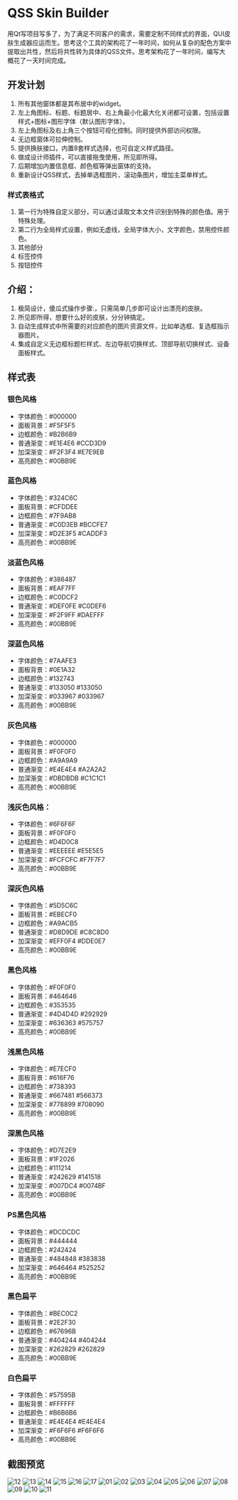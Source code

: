 ﻿# QSS Skin Builder
用Qt写项目写多了，为了满足不同客户的需求，需要定制不同样式的界面，QUI皮肤生成器应运而生。思考这个工具的架构花了一年时间，如何从复杂的配色方案中提取出共性，然后将共性转为具体的QSS文件。思考架构花了一年时间，编写大概花了一天时间完成。

## 开发计划
1. 所有其他窗体都是其布居中的widget。
2. 左上角图标、标题、标题居中、右上角最小化最大化关闭都可设置，包括设置样式+图标+图形字体（默认图形字体）。
3. 左上角图标及右上角三个按钮可视化控制。同时提供外部访问权限。
4. 无边框窗体可拉伸控制。
5. 提供换肤接口，内置8套样式选择，也可自定义样式路径。
6. 做成设计师插件，可以直接拖曳使用，所见即所得。
7. 后期增加内置信息框、颜色框等弹出窗体的支持。
8. 重新设计QSS样式，去掉单选框图片、滚动条图片，增加主菜单样式。

### 样式表格式
1. 第一行为特殊自定义部分，可以通过读取文本文件识别到特殊的颜色值。用于特殊处理。
2. 第二行为全局样式设置，例如无虚线，全局字体大小，文字颜色，禁用控件颜色。
3. 其他部分
4. 标签控件
5. 按钮控件

## 介绍：
1. 极简设计，傻瓜式操作步骤:，只需简单几步即可设计出漂亮的皮肤。
2. 所见即所得，想要什么好的皮肤，分分钟搞定。
3. 自动生成样式中所需要的对应颜色的图片资源文件，比如单选框、复选框指示器图片。
4. 集成自定义无边框标题栏样式、左边导航切换样式、顶部导航切换样式、设备面板样式。

## 样式表

### 银色风格
* 字体颜色：#000000
* 面板背景：#F5F5F5
* 边框颜色：#B2B6B9
* 普通渐变：#E1E4E6 #CCD3D9
* 加深渐变：#F2F3F4 #E7E9EB
* 高亮颜色：#00BB9E

### 蓝色风格
* 字体颜色：#324C6C
* 面板背景：#CFDDEE
* 边框颜色：#7F9AB8
* 普通渐变：#C0D3EB #BCCFE7
* 加深渐变：#D2E3F5 #CADDF3
* 高亮颜色：#00BB9E

### 淡蓝色风格
* 字体颜色：#386487
* 面板背景：#EAF7FF
* 边框颜色：#C0DCF2
* 普通渐变：#DEF0FE #C0DEF6
* 加深渐变：#F2F9FF #DAEFFF
* 高亮颜色：#00BB9E

### 深蓝色风格
* 字体颜色：#7AAFE3
* 面板背景：#0E1A32
* 边框颜色：#132743
* 普通渐变：#133050 #133050
* 加深渐变：#033967 #033967
* 高亮颜色：#00BB9E

### 灰色风格
* 字体颜色：#000000
* 面板背景：#F0F0F0
* 边框颜色：#A9A9A9
* 普通渐变：#E4E4E4 #A2A2A2
* 加深渐变：#DBDBDB #C1C1C1
* 高亮颜色：#00BB9E

### 浅灰色风格：
* 字体颜色：#6F6F6F
* 面板背景：#F0F0F0
* 边框颜色：#D4D0C8
* 普通渐变：#EEEEEE #E5E5E5
* 加深渐变：#FCFCFC #F7F7F7
* 高亮颜色：#00BB9E

### 深灰色风格
* 字体颜色：#5D5C6C
* 面板背景：#EBECF0
* 边框颜色：#A9ACB5
* 普通渐变：#D8D9DE #C8C8D0
* 加深渐变：#EFF0F4 #DDE0E7
* 高亮颜色：#00BB9E

### 黑色风格
* 字体颜色：#F0F0F0
* 面板背景：#464646
* 边框颜色：#353535
* 普通渐变：#4D4D4D #292929
* 加深渐变：#636363 #575757
* 高亮颜色：#00BB9E

### 浅黑色风格
* 字体颜色：#E7ECF0
* 面板背景：#616F76
* 边框颜色：#738393
* 普通渐变：#667481 #566373
* 加深渐变：#778899 #708090
* 高亮颜色：#00BB9E

### 深黑色风格
* 字体颜色：#D7E2E9
* 面板背景：#1F2026
* 边框颜色：#111214
* 普通渐变：#242629 #141518
* 加深渐变：#007DC4 #0074BF
* 高亮颜色：#00BB9E

### PS黑色风格
* 字体颜色：#DCDCDC
* 面板背景：#444444
* 边框颜色：#242424
* 普通渐变：#484848 #383838
* 加深渐变：#646464 #525252
* 高亮颜色：#00BB9E

### 黑色扁平
* 字体颜色：#BEC0C2
* 面板背景：#2E2F30
* 边框颜色：#67696B
* 普通渐变：#404244 #404244
* 加深渐变：#262829 #262829
* 高亮颜色：#00BB9E

### 白色扁平
* 字体颜色：#57595B
* 面板背景：#FFFFFF
* 边框颜色：#B6B6B6
* 普通渐变：#E4E4E4 #E4E4E4
* 加深渐变：#F6F6F6 #F6F6F6
* 高亮颜色：#00BB9E

## 截图预览
![12](/snap/ScreenGif.gif)
![13](/snap/demo3.gif)
![14](/snap/demo4.gif)
![15](/snap/demo5.gif)
![16](/snap/demo6.gif)
![17](/snap/demo7.gif)
![01](/snap/QQ截图20170224185742.png)
![02](/snap/QQ截图20170224185753.png)
![03](/snap/QQ截图20170224185759.png)
![04](/snap/QQ截图20170224185806.png)
![05](/snap/QQ截图20170224185827.png)
![06](/snap/QQ截图20170224185832.png)
![07](/snap/QQ截图20170224185838.png)
![08](/snap/QQ截图20170224185848.png)
![09](/snap/QQ截图20170224185853.png)
![10](/snap/QQ截图20170224185859.png)
![11](/snap/QQ截图20170224185946.png)